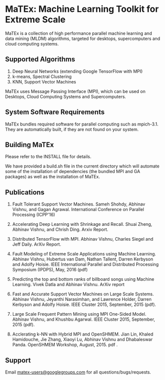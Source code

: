 MaTEx: Machine Learning Toolkit for Extreme Scale
=================================================

MaTEx is a collection of high performance parallel machine learning and
data mining (MLDM) algorithms, targeted for desktops, supercomputers
and cloud computing systems. 

Supported Algorithms
--------------------
1) Deep Neural Networks (extending Google TensorFlow with MPI)
2) k-means, Spectral Clustering
3) KNN, Support Vector Machines

MaTEx uses Message Passing Interface (MPI), which can be used on
Desktops, Cloud Computing Systems and Supercomputers.

System Software Requirements
-----------------------------
MaTEx bundles required software for parallel computing such as
mpich-3.1. They are automatically built, if they are not found on your system. 

Building MaTEx
--------------
Please refer to the INSTALL file for details.

We have provided a build.sh file in the current directory which will
automate some of the installation of dependencies (the bundled MPI and
GA packages) as well as the installation of MaTEx. 

Publications
------------
1) Fault Tolerant Support Vector Machines. Sameh Shohdy, Abhinav Vishnu, and
Gagan Agrawal. International Conference on Parallel Processing (ICPP'16)

2) Accelerating Deep Learning with Shrinkage and Recall. Shuai Zheng,
Abhinav Vishnu, and Chrish Ding. Arxiv Report.

3) Distributed TensorFlow with MPI. Abhinav Vishnu, Charles Siegel and Jeff
Daily. ArXiv Report.

4) Fault Modeling of Extreme Scale Applications using Machine Learning.
Abhinav Vishnu, Hubertus van Dam, Nathan Tallent, Darren Kerbyson and
Adolfy Hoisie. IEEE International Parallel and Distributed Processing
Symposium (IPDPS), May, 2016 (pdf)

5) Predicting the top and bottom ranks of billboard songs using Machine
Learning. Vivek Datla and Abhinav Vishnu. ArXiv report

6) Fast and Accurate Support Vector Machines on Large Scale Systems.
Abhinav Vishnu, Jeyanthi Narasimhan, and Lawrence Holder, Darren
Kerbyson and Adolfy Hoisie. IEEE Cluster 2015, September, 2015 (pdf).

7) Large Scale Frequent Pattern Mining using MPI One-Sided Model. Abhinav
Vishnu, and Khushbu Agarwal. IEEE Cluster 2015, September, 2015 (pdf).

8) Acclerating k-NN with Hybrid MPI and OpenSHMEM. Jian Lin, Khaled
Hamidouche, Jie Zhang, Xiaoyi Lu, Abhinav Vishnu and Dhabaleswar Panda.
OpenSHMEM Workshop, August, 2015. pdf .

Support
-------
Email matex-users@googlegroups.com for all questions/bugs/requests.
